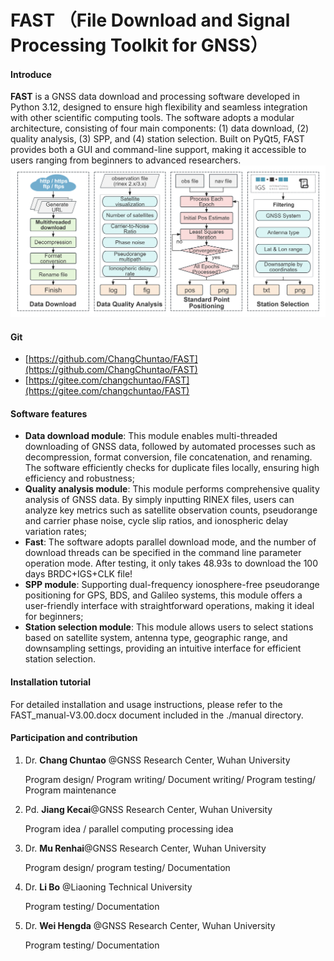 # FAST （File Download and Signal Processing Toolkit for GNSS）

#### Introduce
**FAST** is a GNSS data download and processing software developed in Python 3.12, designed to ensure high flexibility and seamless integration with other scientific computing tools. The software adopts a modular architecture, consisting of four main components: (1) data download, (2) quality analysis, (3) SPP, and (4) station selection. Built on PyQt5, FAST provides both a GUI and command-line support, making it accessible to users ranging from beginners to advanced researchers.
![intro](manual/fig/intro.png)

#### Git
- [https://github.com/ChangChuntao/FAST](https://github.com/ChangChuntao/FAST)
- [https://gitee.com/changchuntao/FAST](https://gitee.com/changchuntao/FAST)


#### Software features
- **Data download module**: This module enables multi-threaded downloading of GNSS data, followed by automated processes such as decompression, format conversion, file concatenation, and renaming. The software efficiently checks for duplicate files locally, ensuring high efficiency and robustness;
- **Quality analysis module**: This module performs comprehensive quality analysis of GNSS data. By simply inputting RINEX files, users can analyze key metrics such as satellite observation counts, pseudorange and carrier phase noise, cycle slip ratios, and ionospheric delay variation rates;
- **Fast**: The software adopts parallel download mode, and the number of download threads can be specified in the command line parameter operation mode. After testing, it only takes 48.93s to download the 100 days BRDC+IGS+CLK file!
- **SPP module**: Supporting dual-frequency ionosphere-free pseudorange positioning for GPS, BDS, and Galileo systems, this module offers a user-friendly interface with straightforward operations, making it ideal for beginners;
- **Station selection module**: This module allows users to select stations based on satellite system, antenna type, geographic range, and downsampling settings, providing an intuitive interface for efficient station selection.


#### Installation tutorial

For detailed installation and usage instructions, please refer to the FAST_manual-V3.00.docx document included in the ./manual directory.

#### Participation and contribution

1. Dr. **Chang Chuntao** @GNSS Research Center, Wuhan University

    Program design/ Program writing/ Document writing/ Program testing/ Program maintenance     
    

2. Pd. **Jiang Kecai**@GNSS Research Center, Wuhan University

    Program idea / parallel computing processing idea
  

3. Dr. **Mu Renhai**@GNSS Research Center, Wuhan University

    Program design/ program testing/ Documentation


4. Dr. **Li Bo** @Liaoning Technical University

    Program testing/ Documentation


5. Dr. **Wei Hengda** @GNSS Research Center, Wuhan University

    Program testing/ Documentation